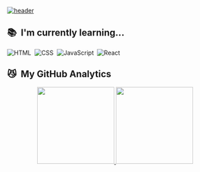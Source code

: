 
[![header](https://capsule-render.vercel.app/api?type=soft&color=100f19&height=250&section=header&text=chaerin-dev&fontAlignY=45&fontSize=90&fontColor=f8247c&animation=blink&desc=WelcomeToMyGitHub&descSize=30&descAlignY=75)](https://github.com/chaerin-dev)

## 📚 &nbsp;I'm currently learning...
![HTML](https://img.shields.io/badge/-HTML-05122A?style=flat&logo=HTML5)&nbsp;
![CSS](https://img.shields.io/badge/-CSS-05122A?style=flat&logo=CSS3&logoColor=1572B6)&nbsp;
![JavaScript](https://img.shields.io/badge/-JavaScript-05122A?style=flat&logo=javascript)&nbsp;
![React](https://img.shields.io/badge/-React-05122A?style=flat&logo=react)&nbsp;

## 😼 &nbsp;My GitHub Analytics
<p align="center">
  <a href="https://github.com/chaerin-dev">
    <img height="180em" src="https://github-readme-stats.vercel.app/api?username=chaerin-dev&show_icons=true&theme=radical&include_all_commits=true&count_private=true"/>
    <img height="180em" src="https://github-readme-stats.vercel.app/api/top-langs/?username=chaerin-dev&layout=compact&theme=radical)](https://github.com/chaerin-dev"/>
  <!--[![willianrod's wakatime stats](https://github-readme-stats.vercel.app/api/wakatime?username=chaerin_dev&layout=compact&theme=radical)](https://github.com/chaerin-dev)-->
  </a>
</p>
